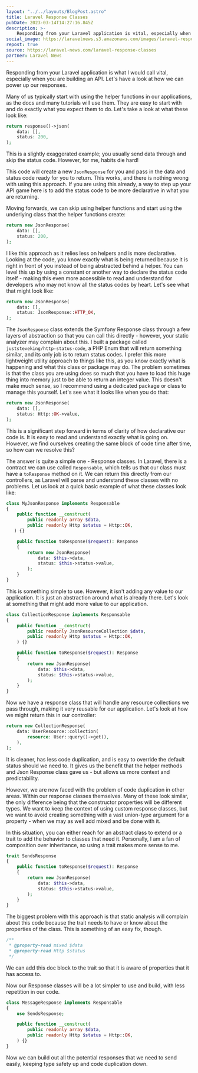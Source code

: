 ```yaml
---
layout: "../../layouts/BlogPost.astro"
title: Laravel Response Classes
pubDate: 2023-03-14T14:27:16.845Z
description: >-
    Responding from your Laravel application is vital, especially when you are building an API. Let's have a look at how we can power up our responses.
social_image: https://laravelnews.s3.amazonaws.com/images/laravel-response-classes.png
repost: true
source: https://laravel-news.com/laravel-response-classes
partner: Laravel News
---
```


Responding from your Laravel application is what I would call vital, especially when you are building an API. Let's have a look at how we can power up our responses.

Many of us typically start with using the helper functions in our applications, as the docs and many tutorials will use them. They are easy to start with and do exactly what you expect them to do. Let's take a look at what these look like:

```php
return response()->json(
    data: [],
    status: 200,
);
```

This is a slightly exaggerated example; you usually send data through and skip the status code. However, for me, habits die hard!

This code will create a new `JsonResponse` for you and pass in the data and status code ready for you to return. This works, and there is nothing wrong with using this approach. If you are using this already, a way to step up your API game here is to add the status code to be more declarative in what you are returning.

Moving forwards, we can skip using helper functions and start using the underlying class that the helper functions create:

```php
return new JsonResponse(
    data: [],
    status: 200,
);
```

I like this approach as it relies less on helpers and is more declarative. Looking at the code, you know exactly what is being returned because it is right in front of you instead of being abstracted behind a helper. You can level this up by using a constant or another way to declare the status code itself - making this even more accessible to read and understand for developers who may not know all the status codes by heart. Let's see what that might look like:

```php
return new JsonResponse(
    data: [],
    status: JsonResponse::HTTP_OK,
);
```

The `JsonResponse` class extends the Symfony Response class through a few layers of abstraction so that you can call this directly - however, your static analyzer may complain about this. I built a package called `juststeveking/http-status-code`, a PHP Enum that will return something similar, and its only job is to return status codes. I prefer this more lightweight utility approach to things like this, as you know exactly what is happening and what this class or package may do. The problem sometimes is that the class you are using does so much that you have to load this huge thing into memory just to be able to return an integer value. This doesn't make much sense, so I recommend using a dedicated package or class to manage this yourself. Let's see what it looks like when you do that:

```php
return new JsonResponse(
    data: [],
    status: Http::OK->value,
);
```

This is a significant step forward in terms of clarity of how declarative our code is. It is easy to read and understand exactly what is going on. However, we find ourselves creating the same block of code time after time, so how can we resolve this?

The answer is quite a simple one - Response classes. In Laravel, there is a contract we can use called `Responsable`, which tells us that our class must have a `toResponse` method on it. We can return this directly from our controllers, as Laravel will parse and understand these classes with no problems. Let us look at a quick basic example of what these classes look like:

```php
class MyJsonResponse implements Responsable
{
    public function __construct(
        public readonly array $data,
        public readonly Http $status = Http::OK,
   ) {}

    public function toResponse($request): Response
    {
        return new JsonResponse(
            data: $this->data,
            status: $this->status->value,
        );
    }
}
```

This is something simple to use. However, it isn't adding any value to our application. It is just an abstraction around what is already there. Let's look at something that might add more value to our application.

```php
class CollectionResponse implements Responsable
{
    public function __construct(
        public readonly JsonResourceCollection $data,
        public readonly Http $status = Http::OK,
    ) {}

    public function toResponse($request): Response
    {
        return new JsonResponse(
            data: $this->data,
            status: $this->status->value,
        );
    }
}
```

Now we have a response class that will handle any resource collections we pass through, making it very reusable for our application. Let's look at how we might return this in our controller:

```php
return new CollectionResponse(
    data: UserResource::collection(
        resource: User::query()->get(),
    ),
);
```

It is cleaner, has less code duplication, and is easy to override the default status should we need to. It gives us the benefit that the helper methods and Json Response class gave us - but allows us more context and predictability.

However, we are now faced with the problem of code duplication in other areas. Within our response classes themselves. Many of these look similar, the only difference being that the constructor properties will be different types. We want to keep the context of using custom response classes, but we want to avoid creating something with a vast union-type argument for a property - when we may as well add mixed and be done with it.

In this situation, you can either reach for an abstract class to extend or a trait to add the behavior to classes that need it. Personally, I am a fan of composition over inheritance, so using a trait makes more sense to me.

```php
trait SendsResponse
{
    public function toResponse($request): Response
    {
        return new JsonResponse(
            data: $this->data,
            status: $this->status->value,
        );
    }
}
```

The biggest problem with this approach is that static analysis will complain about this code because the trait needs to have or know about the properties of the class. This is something of an easy fix, though.

```php
/**
 * @property-read mixed $data
 * @property-read Http $status 
 */
```

We can add this doc block to the trait so that it is aware of properties that it has access to.

Now our Response classes will be a lot simpler to use and build, with less repetition in our code.

```php
class MessageResponse implements Responsable
{
    use SendsResponse;

    public function __construct(
        public readonly array $data,
        public readonly Http $status = Http::OK,
    ) {}
}
```

Now we can build out all the potential responses that we need to send easily, keeping type safety up and code duplication down.
